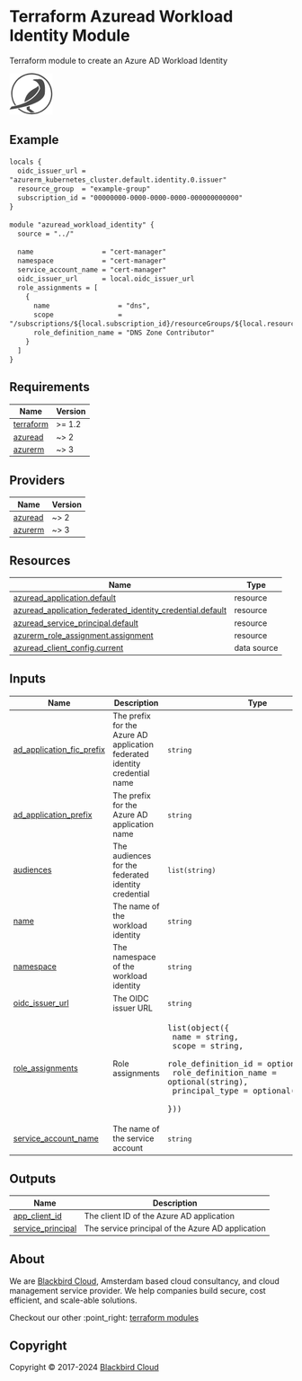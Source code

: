 <!-- BEGIN_TF_DOCS -->
# Terraform Azuread Workload Identity Module
Terraform module to create an Azure AD Workload Identity

[![blackbird-logo](https://raw.githubusercontent.com/blackbird-cloud/terraform-module-template/main/.config/logo_simple.png)](https://blackbird.cloud)

## Example
```hcl
locals {
  oidc_issuer_url = "azurerm_kubernetes_cluster.default.identity.0.issuer"
  resource_group  = "example-group"
  subscription_id = "00000000-0000-0000-0000-000000000000"
}

module "azuread_workload_identity" {
  source = "../"

  name                 = "cert-manager"
  namespace            = "cert-manager"
  service_account_name = "cert-manager"
  oidc_issuer_url      = local.oidc_issuer_url
  role_assignments = [
    {
      name                 = "dns",
      scope                = "/subscriptions/${local.subscription_id}/resourceGroups/${local.resource_group}",
      role_definition_name = "DNS Zone Contributor"
    }
  ]
}
```

## Requirements

| Name | Version |
|------|---------|
| <a name="requirement_terraform"></a> [terraform](#requirement\_terraform) | >= 1.2 |
| <a name="requirement_azuread"></a> [azuread](#requirement\_azuread) | ~> 2 |
| <a name="requirement_azurerm"></a> [azurerm](#requirement\_azurerm) | ~> 3 |

## Providers

| Name | Version |
|------|---------|
| <a name="provider_azuread"></a> [azuread](#provider\_azuread) | ~> 2 |
| <a name="provider_azurerm"></a> [azurerm](#provider\_azurerm) | ~> 3 |

## Resources

| Name | Type |
|------|------|
| [azuread_application.default](https://registry.terraform.io/providers/hashicorp/azuread/latest/docs/resources/application) | resource |
| [azuread_application_federated_identity_credential.default](https://registry.terraform.io/providers/hashicorp/azuread/latest/docs/resources/application_federated_identity_credential) | resource |
| [azuread_service_principal.default](https://registry.terraform.io/providers/hashicorp/azuread/latest/docs/resources/service_principal) | resource |
| [azurerm_role_assignment.assignment](https://registry.terraform.io/providers/hashicorp/azurerm/latest/docs/resources/role_assignment) | resource |
| [azuread_client_config.current](https://registry.terraform.io/providers/hashicorp/azuread/latest/docs/data-sources/client_config) | data source |

## Inputs

| Name | Description | Type | Default | Required |
|------|-------------|------|---------|:--------:|
| <a name="input_ad_application_fic_prefix"></a> [ad\_application\_fic\_prefix](#input\_ad\_application\_fic\_prefix) | The prefix for the Azure AD application federated identity credential name | `string` | `"fed-identity"` | no |
| <a name="input_ad_application_prefix"></a> [ad\_application\_prefix](#input\_ad\_application\_prefix) | The prefix for the Azure AD application name | `string` | `"sp"` | no |
| <a name="input_audiences"></a> [audiences](#input\_audiences) | The audiences for the federated identity credential | `list(string)` | <pre>[<br>  "api://AzureADTokenExchange"<br>]</pre> | no |
| <a name="input_name"></a> [name](#input\_name) | The name of the workload identity | `string` | n/a | yes |
| <a name="input_namespace"></a> [namespace](#input\_namespace) | The namespace of the workload identity | `string` | n/a | yes |
| <a name="input_oidc_issuer_url"></a> [oidc\_issuer\_url](#input\_oidc\_issuer\_url) | The OIDC issuer URL | `string` | n/a | yes |
| <a name="input_role_assignments"></a> [role\_assignments](#input\_role\_assignments) | Role assignments | <pre>list(object({<br>    name                 = string,<br>    scope                = string,<br>    role_definition_id   = optional(string),<br>    role_definition_name = optional(string),<br>    principal_type       = optional(string)<br>  }))</pre> | `[]` | no |
| <a name="input_service_account_name"></a> [service\_account\_name](#input\_service\_account\_name) | The name of the service account | `string` | n/a | yes |

## Outputs

| Name | Description |
|------|-------------|
| <a name="output_app_client_id"></a> [app\_client\_id](#output\_app\_client\_id) | The client ID of the Azure AD application |
| <a name="output_service_principal"></a> [service\_principal](#output\_service\_principal) | The service principal of the Azure AD application |

## About

We are [Blackbird Cloud](https://blackbird.cloud), Amsterdam based cloud consultancy, and cloud management service provider. We help companies build secure, cost efficient, and scale-able solutions.

Checkout our other :point\_right: [terraform modules](https://registry.terraform.io/namespaces/blackbird-cloud)

## Copyright

Copyright © 2017-2024 [Blackbird Cloud](https://blackbird.cloud)
<!-- END_TF_DOCS -->